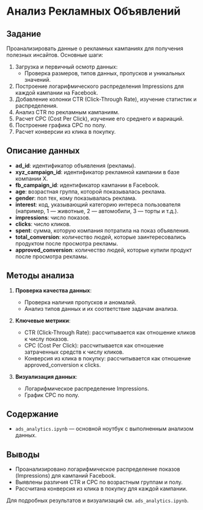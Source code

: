 # Анализ Рекламных Объявлений

## Задание
Проанализировать данные о рекламных кампаниях для получения полезных инсайтов. Основные шаги:
1. Загрузка и первичный осмотр данных:
   - Проверка размеров, типов данных, пропусков и уникальных значений.
2. Построение логарифмического распределения Impressions для каждой кампании на Facebook.
3. Добавление колонки CTR (Click-Through Rate), изучение статистик и распределения.
4. Анализ CTR по рекламным кампаниям.
5. Расчет CPC (Cost Per Click), изучение его среднего и вариаций.
6. Построение графика CPC по полу.
7. Расчет конверсии из клика в покупку.

## Описание данных
- **ad_id**: идентификатор объявления (рекламы).
- **xyz_campaign_id**: идентификатор рекламной кампании в базе компании X.
- **fb_campaign_id**: идентификатор кампании в Facebook.
- **age**: возрастная группа, которой показывалась реклама.
- **gender**: пол тех, кому показывалась реклама.
- **interest**: код, указывающий категорию интереса пользователя (например, 1 — животные, 2 — автомобили, 3 — торты и т.д.).
- **impressions**: число показов.
- **clicks**: число кликов.
- **spent**: сумма, которую компания потратила на показ объявления.
- **total_conversion**: количество людей, которые заинтересовались продуктом после просмотра рекламы.
- **approved_conversion**: количество людей, которые купили продукт после просмотра рекламы.

## Методы анализа
1. **Проверка качества данных**:
   - Проверка наличия пропусков и аномалий.
   - Анализ типов данных и их соответствие задачам анализа.

2. **Ключевые метрики**:
   - CTR (Click-Through Rate): рассчитывается как отношение кликов к числу показов.
   - CPC (Cost Per Click): рассчитывается как отношение затраченных средств к числу кликов.
   - Конверсия из клика в покупку: рассчитывается как отношение approved_conversion к clicks.

3. **Визуализация данных**:
   - Логарифмическое распределение Impressions.
   - График CPC по полу.

## Содержание
- `ads_analytics.ipynb` — основной ноутбук с выполненным анализом данных.

## Выводы
- Проанализировано логарифмическое распределение показов (Impressions) для кампаний Facebook.
- Выявлены различия CTR и CPC по возрастным группам и полу.
- Рассчитана конверсия из клика в покупку для каждой кампании.

Для подробных результатов и визуализаций см. `ads_analytics.ipynb`.
